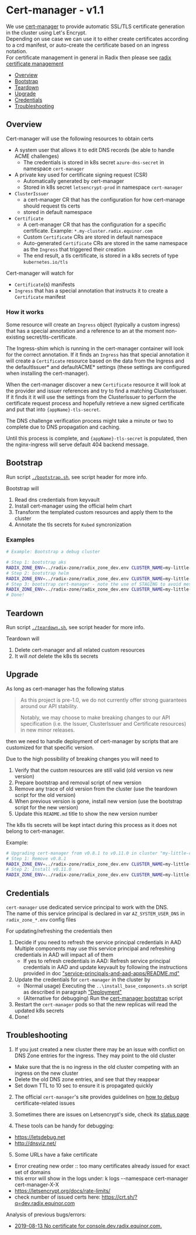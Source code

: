 # Cert-manager - v1.1

We use [cert-manager](https://github.com/jetstack/cert-manager) to provide automatic SSL/TLS certificate generation in the cluster using Let's Encrypt.  
Depending on use case we can use it to either create certificates according to a crd manifest, or auto-create the certificate based on an ingress notation.  
For certificate management in general in Radix then please see [radix certificate management](https://github.com/equinor/radix-private/blob/master/docs/radix-platform/cert-management.md)

- [Overview](#overview)
- [Bootstrap](#bootstrap)
- [Teardown](#teardown)
- [Upgrade](#upgrade)
- [Credentials](#credentials)
- [Troubleshooting](#troubleshooting)


## Overview

Cert-manager will use the following resources to obtain certs

- A system user that allows it to edit DNS records (be able to handle ACME challenges)  
  - The credentials is stored in k8s secret `azure-dns-secret` in namespace `cert-manager`
- A private key used for certificate signing request (CSR)
  - Automatically generated by cert-manager
  - Stored in k8s secret `letsencrypt-prod` in namespace `cert-manager`
- `ClusterIssuer`
  - a cert-manager CR that has the configuration for how cert-manage should request tls certs
  - stored in default namespace
- `Certificate`
  - A cert-manager CR that has the configuration for a specific certificate. Example: `*.my-cluster.radix.equinor.com`
  - Custom `Certificate` CRs are stored in default namespace
  - Auto-generated `Certificate` CRs are stored in the same namespace as the `Ingress` that triggered their creation
  - The end result, a tls certificate, is stored in a k8s secrets of type `kubernetes.io/tls`

Cert-manager will watch for 
- `Certificate`(s) manifests
- `Ingress` that has a special annotation that instructs it to create a `Certificate` manifest


### How it works

Some resource will create an `Ingress` object (typically a custom ingress) that has a special annotation and a reference to an at the moment non-existing secret/tls-certificate.  

The Ingress-shim which is running in the cert-manager container will look for the correct annotation. If it finds an `Ingress` has that special annotation it will create a `Certificate` resource based on the data from the Ingress and the defaultIssuer* and defaultACME* settings (these settings are configured when installing the cert-manager).

When the cert-manager discover a new `Certificate` resource it will look at the provider and issuer references and try to find a matching ClusterIssuer. If it finds it it will use the settings from the ClusterIssuer to perform the certificate request process and hopefully retrieve a new signed certificate and put that into `{appName}-tls-secret`.

The DNS challenge verification process might take a minute or two to complete due to DNS propagation and caching.

Until this process is complete, and `{appName}-tls-secret` is populated, then the nginx-ingress will serve default 404 backend message.


## Bootstrap

Run script [`./bootstrap.sh`](./bootstrap.sh), see script header for more info.  

Bootstrap will
1. Read dns credentials from keyvault
1. Install cert-manager using the official helm chart
1. Transform the templated custom resources and apply them to the cluster
1. Annotate the tls secrets for `Kubed` syncronization

### Examples

```sh
# Example: Bootstrap a debug cluster

# Step 1: bootstrap aks
RADIX_ZONE_ENV=../radix-zone/radix_zone_dev.env CLUSTER_NAME=my-little-cluster ../aks/bootstrap.sh
# Step 2: bootstrap helm
RADIX_ZONE_ENV=../radix-zone/radix_zone_dev.env CLUSTER_NAME=my-little-cluster ../helm/bootstrap.sh
# Step 3: bootstrap cert-manager - note the use of STAGING to avoid messing with the LetsEncrypt weekly quota for real certs
RADIX_ZONE_ENV=../radix-zone/radix_zone_dev.env CLUSTER_NAME=my-little-cluster STAGING=true ./bootstrap.sh
# Done!
```


## Teardown

Run script [`./teardown.sh`](./teardown.sh), see script header for more info.  

Teardown will
1. Delete cert-manager and all related custom resources
1. It will _not_ delete the k8s tls secrets


## Upgrade

As long as cert-manager has the following status

> As this project is pre-1.0, we do not currently offer strong guarantees around our API stability.
>
> Notably, we may choose to make breaking changes to our API specification (i.e. the Issuer, ClusterIssuer and Certificate resources) in new minor releases.

then we need to handle deployment of cert-manager by scripts that are customized for that specific version.

Due to the high possibility of breaking changes you will need to 
1. Verify that the custom resources are still valid (old version vs new version)
1. Prepare bootstrap and removal script of new version
1. Remove any trace of old version from the cluster (use the teardown script for the old version)
1. When previous version is gone, install new version (use the bootstrap script for the new version)
1. Update this `README.md` title to show the new version number

The k8s tls secrets will be kept intact during this process as it does not belong to cert-manager.

Example:
```sh
# Upgrading cert-manager from v0.8.1 to v0.11.0 in cluster "my-little-cluster" that lives in radix-zone "dev"
# Step 1: Remove v0.8.1
RADIX_ZONE_ENV=../radix-zone/radix_zone_dev.env CLUSTER_NAME=my-little-cluster ./teardown_v0.8.1.sh
# Step 2: Install v0.11.0
RADIX_ZONE_ENV=../radix-zone/radix_zone_dev.env CLUSTER_NAME=my-little-cluster ./bootstrap.sh
```

## Credentials

`cert-manager` use dedicated service principal to work with the DNS.  
The name of this service principal is declared in var `AZ_SYSTEM_USER_DNS` in `radix_zone_*.env` config files

For updating/refreshing the credentials then 
1. Decide if you need to refresh the service principal credentials in AAD  
   Multiple components may use this service principal and refreshing credentials in AAD will impact all of them 
   - If yes to refresh credentials in AAD: 
     Refresh service principal credentials in AAD and update keyvault by following the instructions provided in doc ["service-principals-and-aad-apps/README.md"](../service-principals-and-aad-apps/README.md#refresh-component-service-principals-credentials)      
1. Update the credentials for `cert-manager` in the cluster by
   - (Normal usage) Executing the `..\install_base_components.sh` script as described in paragraph ["Deployment"](#deployment)
   - (Alternative for debugging) Run the [cert-manager bootstrap](./bootstrap) script
1. Restart the `cert-manager` pods so that the new replicas will read the updated k8s secrets
1. Done!


## Troubleshooting

1. If you just created a new cluster there may be an issue with conflict on DNS Zone entries for the ingress. They may point to the old cluster

- Make sure that the is no ingress in the old cluster competing with an ingress on the new cluster
- Delete the old DNS zone entries, and see that they reappear
- Set down TTL to 10 sec to ensure it is propagated quickly

2. The official `cert-manager`'s site provides guidelines on [how to debug](https://docs.cert-manager.io/en/latest/reference/orders.html) certificate-related issues

3. Sometimes there are issues on Letsencrypt's side, check its [status page](https://letsencrypt.status.io/)

4. These tools can be handy for debugging:

- https://letsdebug.net
- http://dnsviz.net/

5. Some URLs have a fake certificate
- Error creating new order :: too many certificates already issued for exact set of domains
- this error will show in the logs under: k logs --namespace cert-manager cert-manager-X-X
- https://letsencrypt.org/docs/rate-limits/
- check number of issued certs here: https://crt.sh/?q=dev.radix.equinor.com

Analysis of previous bugs/errors:
- [2019-08-13 No certificate for console.dev.radix.equinor.com.](https://github.com/equinor/radix-private/blob/master/docs/radix-platform/cert-manager-failure-2019-08-13-console-dev-radix-equinor-com.md)
